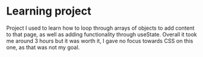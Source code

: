 # Learning project

Project I used to learn how to loop through arrays of objects to add content to that page, as well as adding functionality through useState. Overall it took me around 3 hours but it was worth it, I gave no focus towards CSS on this one, as that was not my goal.